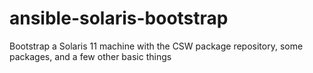 # ansible-solaris-bootstrap
Bootstrap a Solaris 11 machine with the CSW package repository, some packages, and a few other basic things
